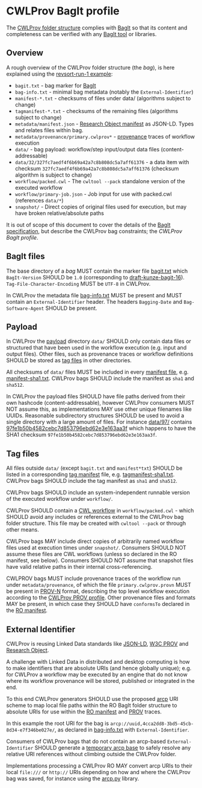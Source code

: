 
# CWLProv BagIt profile

The [CWLProv folder structure](./) complies with [BagIt](https://tools.ietf.org/html/draft-kunze-bagit-16) 
so that its content and completeness can be verified with any
[BagIt tool](https://en.wikipedia.org/wiki/BagIt#Tools) or libraries.


## Overview

A rough overview of the CWLProv folder structure (the _bag_), is here explained using the [revsort-run-1 example](examples/revsort-run-1):

* `bagit.txt` - bag marker for [BagIt](https://tools.ietf.org/html/draft-kunze-bagit-16)
* `bag-info.txt` - minimal bag metadata (notably the `External-Identifier`)
* `manifest-*.txt` - checksums of files under data/ (algorithms subject to change)
* `tagmanifest-*.txt` - checksums of the remaining files (algorithms subject to change)
* `metadata/manifest.json` - [Research Object manifest](https://w3id.org/bundle/#manifest) as JSON-LD. Types and relates files within bag.
* `metadata/provenance/primary.cwlprov*` - [provenance](prov.md) traces of workflow execution
* `data/` - bag payload: workflow/step input/output data files (content-addressable)
* `data/32/327fc7aedf4f6b69a42a7c8b808dc5a7aff61376` - a data item with checksum ``327fc7aedf4f6b69a42a7c8b808dc5a7aff61376`` (checksum algorithm is subject to change)
* `workflow/packed.cwl` - The ``cwltool --pack`` standalone version of the executed workflow
* `workflow/primary-job.json` - Job input for use with packed.cwl (references ``data/*``)
* `snapshot/` - Direct copies of original files used for execution, but may have broken relative/absolute paths

It is out of scope of this document to cover the details of the 
[BagIt specification](https://tools.ietf.org/html/draft-kunze-bagit-16),
but describe the CWLProv bag constraints; the _CWLProv BagIt profile_.


## BagIt files

The base directory of a _bag_ MUST contain the marker file [bagit.txt](examples/revsort-run-1/bagit.txt) which `BagIt-Version` SHOULD be `1.0` (corresponding to [draft-kunze-bagit-16](https://tools.ietf.org/html/draft-kunze-bagit-16#section-2.1.1)). `Tag-File-Character-Encoding` MUST be `UTF-8` in CWLProv.

In CWLProv the metadata file [bag-info.txt](examples/revsort-run-1/bag-info.txt) MUST be present and MUST contain an `External-Identifier` header. The headers `Bagging-Date` and `Bag-Software-Agent` SHOULD be present.


## Payload

In CWLProv the [payload](https://tools.ietf.org/html/draft-kunze-bagit-16#section-2.1.2) directory `data/` SHOULD only contain data files or structured that have been used in the workflow execution (e.g. input and output files). Other files, such as provenance traces or workflow definitions SHOULD be stored as [tag files](https://tools.ietf.org/html/draft-kunze-bagit-16#section-2.2.4) in other directories.

All checksums of `data/` files MUST be included in every [manifest file](https://tools.ietf.org/html/draft-kunze-bagit-16#section-2.1.3), e.g. 
[manifest-sha1.txt](examples/revsort-run-1/manifest-sha1.txt). CWLProv bags SHOULD include the manifest as `sha1` and `sha512`.

In CWLProv the payload files SHOULD have file paths derived from their own hashcode (content-addressable), however CWLProv consumers MUST NOT assume this, as implementations MAY use other unique filenames like UUIDs. Reasonable subdirectory structures SHOULD be used to avoid a single directory with a large amount of files. For instance [data/97/](https://github.com/common-workflow-language/cwlprov/tree/master/examples/revsort-run-1/data/97) contains [97fe1b50b4582cebc7d853796ebd62e3e163aa3f](examples/revsort-run-1/data/97/97fe1b50b4582cebc7d853796ebd62e3e163aa3f) which happens to have the SHA1 checksum `97fe1b50b4582cebc7d853796ebd62e3e163aa3f`.


## Tag files

All files outside `data/` (except `bagit.txt` and `manifest*txt`) SHOULD be listed in a corresponding [tag manifest](https://tools.ietf.org/html/draft-kunze-bagit-16#section-2.2.1) file, e.g. [tagmanifest-sha1.txt](examples/revsort-run-1/tagmanifest-sha1.txt). CWLProv bags SHOULD include the tag manifest as `sha1` and `sha512`.

CWLProv bags SHOULD include an system-independent runnable version of the executed workflow under `workflow/`.

CWLProv SHOULD contain a [CWL workflow](https://www.commonwl.org/v1.0/Workflow.html) in `workflow/packed.cwl` - which SHOULD avoid any includes or references external to the CWLProv bag folder structure. This file may be created with `cwltool --pack` or through other means. 
 
CWLProv bags MAY include direct copies of arbitrarily named workflow files used at execution times under `snapshot/`. Consumers SHOULD NOT assume these files are CWL workflows (unless so declared in the RO manifest, see below). Consumers SHOULD NOT assume that snapshot files have valid relative paths in their internal cross-referencing.

CWLPROV bags MUST include provenance traces of the workflow run under `metadata/provenance`, of which the file `primary.cwlprov.provn` MUST be present in [PROV-N](http://www.w3.org/TR/2013/REC-prov-n-20130430/) format, describing the top level workflow execution according to the [CWLProv PROV profile](prov.md). Other provenance files and formats MAY be present, in which case they SHOULD have `conformsTo` declared in the [RO manifest](ro.md).


## External Identifier

CWLProv is reusing Linked Data standards like [JSON-LD](https://json-ld.org/), [W3C PROV](https://www.w3.org/TR/prov-primer/) and [Research Object](http://www.researchobject.org/specifications/).

A challenge with Linked Data in distributed and desktop computing is how to make identifiers that are absolute URIs (and hence globally unique); e.g. for CWLProv a workflow may be executed by an engine that do not know where its workflow provenance will be stored, published or integrated in the end. 

To this end CWLProv generators SHOULD use the proposed [arcp](https://tools.ietf.org/id/draft-soilandreyes-arcp-03.html) URI scheme to map local file paths within the RO BagIt folder structure to absolute URIs for use within the [RO manifest](ro.md) and [PROV](prov.md) traces.

In this example the root URI for the bag is `arcp://uuid,4cca2dd8-3bd5-45cb-8d34-e7f346be027e/`, as declared in [bag-info.txt](examples/revsort-run-1/bag-info.txt#L5) with `External-Identifier`. 

Consumers of CWLProv bags that do not contain an arcp-based `External-Identifier` SHOULD generate a [temporary arcp base](https://tools.ietf.org/id/draft-soilandreyes-arcp-03.html#rfc.appendix.A.1) to safely resolve any relative URI references without climbing outside the CWLProv folder.

Implementations processing a CWLProv RO MAY convert arcp URIs to their local `file:///` or `http://` URIs depending on how and where the CWLProv bag was saved, for instance using the [arcp.py](http://arcp.readthedocs.io/) library.